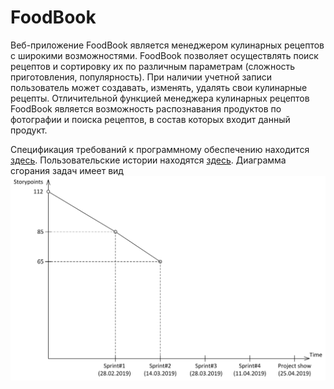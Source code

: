 # FoodBook

Веб-приложение FoodBook является менеджером кулинарных рецептов с широкими возможностями.
FoodBook позволяет осуществлять поиск рецептов и сортировку их по различным параметрам (сложность приготовления, популярность).
При наличии учетной записи пользователь может создавать, изменять, удалять свои кулинарные рецепты.
Отличительной функцией менеджера кулинарных рецептов FoodBook является возможность распознавания продуктов по фотографии и
поиска рецептов, в состав которых входит данный продукт.

Спецификация требований к программному обеспечению находится [здесь](./Documents/SRS.md).
Пользовательские истории находятся [здесь](./Documents/UserStory.md).
Диаграмма сгорания задач имеет вид ![Alt text](./Documents/burndown.png)
